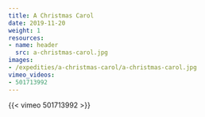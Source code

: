 ```yaml
---
title: A Christmas Carol
date: 2019-11-20
weight: 1
resources:
- name: header
  src: a-christmas-carol.jpg
images:
- /expedities/a-christmas-carol/a-christmas-carol.jpg
vimeo_videos:
- 501713992
---
```


{{< vimeo 501713992 >}}

